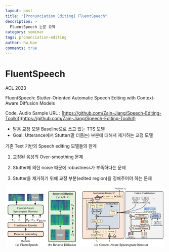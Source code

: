 ```yaml
---
layout: post
title: "[Pronunciation Editing] FluentSpeech"
description: >
  FluentSpeech 논문 요약
category: seminar
tags: pronunciation-editing
author: hw_bae
comments: true
---
```



# FluentSpeech

ACL 2023

FluentSpeech: Stutter-Oriented Automatic Speech Editing with Context-Aware Diffusion Models

Code, Audio Sample URL : [https://github.com/Zain-Jiang/Speech-Editing-Toolkit](https://github.com/Zain-Jiang/Speech-Editing-Toolkit)

- 발음 교정 모델 Baseline으로 쓰고 있는 TTS 모델
- Goal: Utterance에서 Stutter(말 더듬는) 부분에 대해서 제거하는 교정 모델

기존 Text 기반의 Speech editing 모델들의 한계

1) 교정된 음성의 Over-smoothing 문제

2) Stutter에 의한 noise 때문에 robustness가 부족하다는 문제

3) Stutter을 제거하기 위해 교정 부분(edited region)을 정해주어야 하는 문제

![](/assets/img/2023-11-03-write-FluentSpeech/fig1.png)
